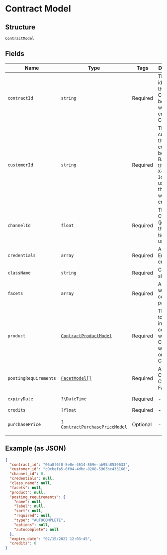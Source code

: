
# Contract Model

## Structure

`ContractModel`

## Fields

| Name | Type | Tags | Description | Getter | Setter |
|  --- | --- | --- | --- | --- | --- |
| `contractId` | `string` | Required | The identifier of the Contract. To be used when creating a Campaign | getContractId(): string | setContractId(string contractId): void |
| `customerId` | `string` | Required | The customer_id this contract belongs to. Based on the original `X-Customer-Id` header used when the contract was created. | getCustomerId(): string | setCustomerId(string customerId): void |
| `channelId` | `float` | Required | The Channel (job board) the contract is to be used for | getChannelId(): float | setChannelId(float channelId): void |
| `credentials` | `array` | Required | AES Encrypted credentials | getCredentials(): array | setCredentials(array credentials): void |
| `className` | `string` | Required | Channel slug | getClassName(): string | setClassName(string className): void |
| `facets` | `array` | Required | An object with contract parameters | getFacets(): array | setFacets(array facets): void |
| `product` | [`ContractProductModel`](../../doc/models/contract-product-model.md) | Required | The Product to be used in combination with the Contract when ordering a Campaign. | getProduct(): ContractProductModel | setProduct(ContractProductModel product): void |
| `postingRequirements` | [`FacetModel[]`](../../doc/models/facet-model.md) | Required | A list of the Contract Channel's Facets | getPostingRequirements(): array | setPostingRequirements(array postingRequirements): void |
| `expiryDate` | `?\DateTime` | Required | - | getExpiryDate(): ?\DateTime | setExpiryDate(?\DateTime expiryDate): void |
| `credits` | `?float` | Required | - | getCredits(): ?float | setCredits(?float credits): void |
| `purchasePrice` | [`?ContractPurchasePriceModel`](../../doc/models/contract-purchase-price-model.md) | Optional | - | getPurchasePrice(): ?ContractPurchasePriceModel | setPurchasePrice(?ContractPurchasePriceModel purchasePrice): void |

## Example (as JSON)

```json
{
  "contract_id": "06a8f6f0-5e0e-4614-869e-ab95a8530633",
  "customer_id": "c0cbefa5-6f04-4dbc-8208-5963bc433166",
  "channel_id": 0,
  "credentials": null,
  "class_name": null,
  "facets": null,
  "product": null,
  "posting_requirements": {
    "name": null,
    "label": null,
    "sort": null,
    "required": null,
    "type": "AUTOCOMPLETE",
    "options": null,
    "autocomplete": null
  },
  "expiry_date": "02/15/2022 12:03:45",
  "credits": 0
}
```

